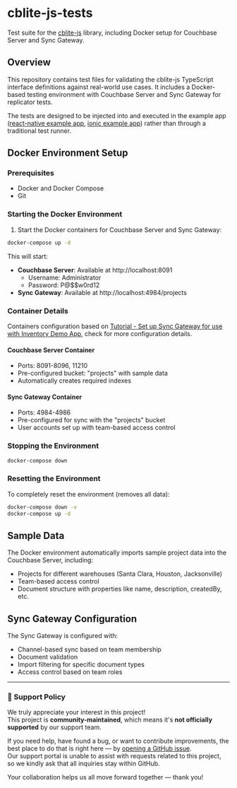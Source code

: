 # cblite-js-tests

Test suite for the [cblite-js](https://github.com/Couchbase-Ecosystem/cblite-js) library, including Docker setup for Couchbase Server and Sync Gateway.

## Overview

This repository contains test files for validating the cblite-js TypeScript interface definitions against real-world use cases. It includes a Docker-based testing environment with Couchbase Server and Sync Gateway for replicator tests.

The tests are designed to be injected into and executed in the example app ([react-native example app](https://github.com/Couchbase-Ecosystem/cbl-reactnative/tree/main/expo-example), [ionic example app](https://github.com/Couchbase-Ecosystem/cbl-ionic/tree/main/example)) rather than through a traditional test runner.

## Docker Environment Setup

### Prerequisites

- Docker and Docker Compose
- Git

### Starting the Docker Environment

1. Start the Docker containers for Couchbase Server and Sync Gateway:

```bash
docker-compose up -d
```

This will start:
- **Couchbase Server**: Available at http://localhost:8091
  - Username: Administrator
  - Password: P@$$w0rd12
- **Sync Gateway**: Available at http://localhost:4984/projects

### Container Details

Containers configuration based on [Tutorial - Set up Sync Gateway for use with Inventory Demo App](https://developer.couchbase.com/sync-gateway-setup), check for more configuration details.

#### Couchbase Server Container

- Ports: 8091-8096, 11210
- Pre-configured bucket: "projects" with sample data
- Automatically creates required indexes

#### Sync Gateway Container

- Ports: 4984-4986
- Pre-configured for sync with the "projects" bucket
- User accounts set up with team-based access control

### Stopping the Environment

```bash
docker-compose down
```

### Resetting the Environment

To completely reset the environment (removes all data):

```bash
docker-compose down -v
docker-compose up -d
```

## Sample Data

The Docker environment automatically imports sample project data into the Couchbase Server, including:
- Projects for different warehouses (Santa Clara, Houston, Jacksonville)
- Team-based access control
- Document structure with properties like name, description, createdBy, etc.

## Sync Gateway Configuration

The Sync Gateway is configured with:
- Channel-based sync based on team membership
- Document validation
- Import filtering for specific document types
- Access control based on team roles
---

### 📢 Support Policy

We truly appreciate your interest in this project!  
This project is **community-maintained**, which means it's **not officially supported** by our support team.

If you need help, have found a bug, or want to contribute improvements, the best place to do that is right here — by [opening a GitHub issue](https://github.com/Couchbase-Ecosystem/cblite-js-tests/issues).  
Our support portal is unable to assist with requests related to this project, so we kindly ask that all inquiries stay within GitHub.

Your collaboration helps us all move forward together — thank you!
